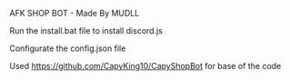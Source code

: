 AFK SHOP BOT - Made By MUDLL

Run the install.bat file to install discord.js

Configurate the config.json file

Used https://github.com/CapyKing10/CapyShopBot for base of the code
